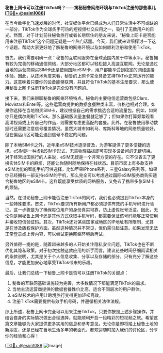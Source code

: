 **秘鲁上网卡可以注册TikTok吗？——揭秘秘鲁网络环境与TikTok注册的那些事儿[[TG💪+ @esim1088](https://t.me/s/esim1088)]**

在当今数字化飞速发展的时代，社交媒体平台已经成为人们日常生活中不可或缺的一部分。TikTok作为全球炙手可热的短视频社交应用之一，吸引了无数用户的目光。然而，对于计划前往秘鲁旅行或者长期居住的朋友来说，“秘鲁上网卡是否能用来注册TikTok”这个问题无疑是一个热门话题。今天，我们就来详细探讨一下这个话题，帮助大家更好地了解秘鲁的网络环境以及如何顺利注册和使用TikTok。

首先，我们需要明确一点：秘鲁的互联网服务在全球范围内属于中等水平。秘鲁拥有较为完善的移动通信网络，大部分地区都可以轻松接入高速互联网。无论是通过当地的运营商购买SIM卡还是使用国际eSIM卡，用户都能享受到稳定的网络连接体验。因此，从技术角度来看，秘鲁的上网卡完全具备支持TikTok正常运行的能力。这意味着只要你的设备能够联网，并且符合TikTok的基本注册要求，那么使用秘鲁上网卡注册TikTok是完全没有问题的。

接下来，我们来聊聊秘鲁的网络环境特点。秘鲁的主要电信运营商包括Claro、Movistar和Entel等。这些运营商提供的数据套餐种类丰富，价格也相对合理。如果你选择在当地购买SIM卡，建议根据自己的需求挑选合适的流量包。例如，如果你只是偶尔刷刷TikTok，那么基础版流量套餐就足够了；但如果你打算频繁观看高清视频或上传自己的作品，则需要考虑更高配的套餐。此外，在秘鲁使用移动数据时还需要注意信号覆盖情况。虽然大城市如利马、库斯科等地的网络质量较好，但在偏远山区可能会遇到信号不稳定的问题。

除了本地SIM卡之外，近年来eSIM技术逐渐普及，为游客提供了更多便捷的选择。eSIM是一种虚拟SIM卡形式，无需物理插拔即可实现多设备间的无缝切换。对于经常出国旅行的人来说，eSIM无疑是一个非常方便的存在。它不仅省去了更换实体SIM卡的麻烦，还能让你随时随地保持在线状态。目前市面上有多款支持eSIM功能的智能手机可供选择，比如苹果iPhone系列、三星Galaxy系列等。如果你已经拥有一部支持eSIM的手机，那么完全可以考虑通过国际eSIM服务商购买适合秘鲁地区的eSIM卡。这样既能享受优质的网络服务，又免去了携带多张SIM卡的烦恼。

当然，在讨论秘鲁上网卡能否注册TikTok的同时，我们也必须提到TikTok本身的一些特殊要求。首先，TikTok要求所有新用户都必须提供有效的手机号码进行验证。这一步骤是为了确保每位用户的身份真实可靠，防止虚假账号泛滥。因此，无论你是用秘鲁上网卡还是其他方式获取手机号码，都需要保证该号码能够正常使用并接收短信验证码。其次，TikTok还对某些国家或地区的IP地址有所限制，尤其是在涉及版权保护方面。虽然这种情况并不常见，但仍需引起注意。如果发现无法正常登录或上传内容，可以尝试更换网络环境后再试。

另外值得一提的是，随着越来越多的人开始关注隐私安全问题，TikTok也在不断优化其隐私政策。对于初次接触这款应用的新手而言，建议花些时间仔细阅读相关的条款说明，尤其是关于个人信息收集、分享以及存储的部分。只有充分了解这些信息，才能更加安心地享受TikTok带来的乐趣。

最后，让我们总结一下秘鲁上网卡是否可以注册TikTok的关键点：
1. 秘鲁的互联网基础设施较为完善，大多数情况下都能满足TikTok的需求。
2. 当地主流运营商提供的数据套餐性价比高，适合不同层次的用户群体。
3. eSIM技术的应用让跨境旅行变得更加轻松高效。
4. 注册TikTok需要提供有效手机号码，并遵循相关法律法规。

综上所述，秘鲁上网卡完全可以用来注册TikTok。只要你按照上述步骤操作，并结合自身的实际情况做出合理选择，就能顺利开启一段精彩的短视频之旅。希望这篇文章能够为大家提供更多实用的信息和参考意见。无论你是即将踏上秘鲁土地的新朋友，还是已经在当地生活多年的老面孔，都欢迎随时加入我们的讨论区，分享你的经验和心得！

[[TG💪+ @esim1088](https://t.me/s/esim1088) ![Image](https://i.postimg.cc/4NQfJmqS/Snipaste-2025-05-13-00-14-12.png)]